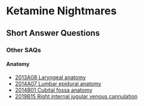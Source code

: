 # Ketamine Nightmares

## Short Answer Questions

### Other SAQs

#### Anatomy

- [2013A08 Laryngeal anatomy](2013A08_laryngeal_anatomy.htm)
- [2014A07 Lumbar epidural anatomy](2014A07_lumbar_epidural_anatomy.htm)
- [2014B01 Cubital fossa anatomy](2014B01_cubital_fossa_anatomy.htm)
- [2019B15 Right internal jugular venous cannulation](2019B15_right_internal_jugular_venous_cannulation.htm)

